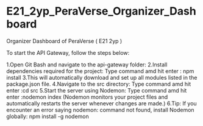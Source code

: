 # E21_2yp_PeraVerse_Organizer_Dashboard
Organizer Dashboard of PeraVerse ( E21 2yp )

To start the API Gateway, follow the steps below:

1.Open Git Bash and navigate to the api-gateway folder:
2.Install dependencies required for the project:
Type command amd hit enter : npm install
3.This will automatically download and set up all modules listed in the package.json file.
4.Navigate to the src directory:
Type command amd hit enter :cd src
5.Start the server using Nodemon:
Type command amd hit enter :nodemon index
(Nodemon monitors your project files and automatically restarts the server whenever
changes are made.)
6.Tip: If you encounter an error saying nodemon: command not found, install Nodemon
globally:
npm install -g nodemon
